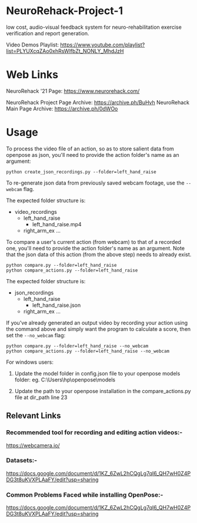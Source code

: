 # NeuroRehack-Project-1

low cost, audio-visual feedback system for neuro-rehabilitation exercise verification and report generation.

Video Demos Playlist: https://www.youtube.com/playlist?list=PLYUXcqZAo0xhRsWlfbZt_NONLY_MhdJzH

# Web Links

NeuroRehack '21 Page: https://www.neurorehack.com/

NeuroRehack Project Page Archive: https://archive.ph/BuHvh
NeuroRehack Main Page Archive: https://archive.ph/0dWOo

# Usage

To process the video file of an action, so as to store salient data from openpose as json, you'll need to provide the action folder's name as an argument:

  ```
  python create_json_recordings.py --folder=left_hand_raise
  ```

To re-generate json data from previously saved webcam footage, use the `--webcam` flag.

  The expected folder structure is:
  - video_recordings
    - left_hand_raise
      - left_hand_raise.mp4
    - right_arm_ex
    ...

To compare a user's current action (from webcam) to that of a recorded one, you'll need to provide the action folder's name as an argument. Note that the json data of this action (from the above step) needs to already exist.

```
python compare.py --folder=left_hand_raise
python compare_actions.py --folder=left_hand_raise
```

The expected folder structure is:
- json_recordings
  - left_hand_raise
    - left_hand_raise.json
  - right_arm_ex
  ...

If you've already generated an output video by recording your action using the command above and simply want the program to calculate a score, then set the `--no_webcam` flag:

```
python compare.py --folder=left_hand_raise --no_webcam
python compare_actions.py --folder=left_hand_raise --no_webcam
```

For windows users:
1. Update the model folder in config.json file to your openpose models folder:
    eg. C:\\Users\\hp\\openpose\\models

2. Update the path to your openpose installation in the compare_actions.py file at dir_path line 23

## Relevant Links
### Recommended tool for recording and editing action videos:-
https://webcamera.io/

### Datasets:-
https://docs.google.com/document/d/1KZ_6ZwL2hCQgLg7qI6_QH7wH0Z4PDG3t8uKVXPLAaFY/edit?usp=sharing

### Common Problems Faced while installing OpenPose:-
https://docs.google.com/document/d/1KZ_6ZwL2hCQgLg7qI6_QH7wH0Z4PDG3t8uKVXPLAaFY/edit?usp=sharing
